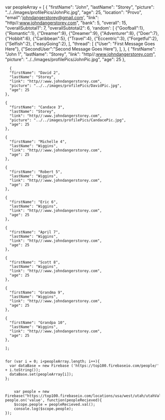 var peopleArray = [
    {
    "firstName": "John",
    "lastName": "Storey",
    "picture": "../../images/profilePics/JohnPic.jpg",
    "age": 25,
    "location": "Provo",
    "email":'johndangerstorey@gmail.com',
    "link": "http//:www.johndangerstorey.com",
    "bank": 5,
    "overall": 15,
    "overallSubtotal1": 7,
    "overallSubtotal2": 6,
    'random': [
        {"Goofball":1},
        {"Romantic":1},
        {"Dreamer":9},
        {"Dreamer":9},
        {"Adventurer":8},
        {"Doer":7},
        {"Hobbit":6},
        {"Caribbean":5},
        {"Travel":4},
        {"Eccentric":3},
        {"Forgetful":2},
        {"Selfish":2},
        {"easyGoing":2},
    ],
    "thread": [
      {"User": "First Message Goes Here"},
      {"SecondUser":"Second Message Goes Here"},
    ],
},
      {
      "firstName": "John 1",
      "lastName": "Storey",
      "link": "http//:www.johndangerstorey.com",
      "picture": "../../images/profilePics/JohnPic.jpg",
      "age": 25
    },
      
      {
      "firstName": "David 2",
      "lastName": "Storey",
      "link": "http//:www.johndangerstorey.com",
      "picture": "../../images/profilePics/DavidPic.jpg",
      "age": 25
    },

    {
      "firstName": "Candace 3",
      "lastName": "Storey",
      "link": "http//:www.johndangerstorey.com",
      "picture": "../../images/profilePics/CandacePic.jpg",
      "age": 25
    },

    {
      "firstName": "Michelle 4",
      "lastName": "Wiggins",
      "link": "http//:www.johndangerstorey.com",
      "age": 25
    },

    {
      "firstName": "Robert 5",
      "lastName": "Wiggins",
      "link": "http//:www.johndangerstorey.com",
      "age": 25
    },

    {
      "firstName": "Eric 6",
      "lastName": "Wiggins",
      "link": "http//:www.johndangerstorey.com",
      "age": 25
    },

    {
      "firstName": "April 7",
      "lastName": "Wiggins",
      "link": "http//:www.johndangerstorey.com",
      "age": 25
    },

    { 
      "firstName": "Scott 8",
      "lastName": "Wiggins",
      "link": "http//:www.johndangerstorey.com",
      "age": 25
    },

    { 
      "firstName": "Grandma 9",
      "lastName": "Wiggins",
      "link": "http//:www.johndangerstorey.com",
      "age": 25
    },

    { 
      "firstName": "Grandpa 10",
      "lastName": "Wiggins",
      "link": "http//:www.johndangerstorey.com",
      "age": 25
    },

    ];
    
    
    for (var i = 0; i<peopleArray.length; i++){
      var dataBase = new Firebase ('https://top100.firebaseio.com/people/' + i.toString());
      dataBase.set(peopleArray[i]);
    };


        var people = new Firebase("https://top100.firebaseio.com/locations/usa/west/utah/utahValley/provo");
    people.on('value', function(peopleRecieved){
        $scope.people = peopleRecieved.val();
        console.log($scope.people);
    });
    